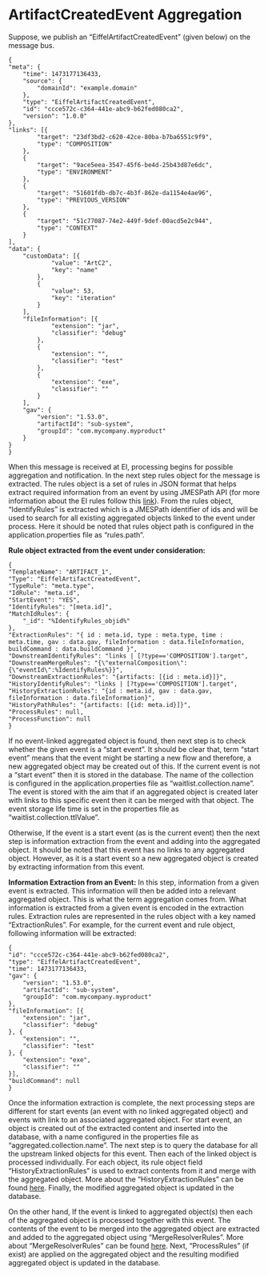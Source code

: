 # ArtifactCreatedEvent Aggregation

Suppose, we publish an “EiffelArtifactCreatedEvent” (given below) on the message bus. 

    {
	"meta": {
		"time": 1473177136433,
		"source": {
			"domainId": "example.domain"
		},
		"type": "EiffelArtifactCreatedEvent",
		"id": "ccce572c-c364-441e-abc9-b62fed080ca2",
		"version": "1.0.0"
	},
	"links": [{
			"target": "23df3bd2-c620-42ce-80ba-b7ba6551c9f9",
			"type": "COMPOSITION"
		},
		{
			"target": "9ace5eea-3547-45f6-be4d-25b43d87e6dc",
			"type": "ENVIRONMENT"
		},
		{
			"target": "51601fdb-db7c-4b3f-862e-da1154e4ae96",
			"type": "PREVIOUS_VERSION"
		},
		{
			"target": "51c77087-74e2-449f-9def-00acd5e2c944",
			"type": "CONTEXT"
		}
	],
	"data": {
		"customData": [{
				"value": "ArtC2",
				"key": "name"
			},
			{
				"value": 53,
				"key": "iteration"
			}
		],
		"fileInformation": [{
				"extension": "jar",
				"classifier": "debug"
			},
			{
				"extension": "",
				"classifier": "test"
			},
			{
				"extension": "exe",
				"classifier": ""
			}
		],
		"gav": {
			"version": "1.53.0",
			"artifactId": "sub-system",
			"groupId": "com.mycompany.myproduct"
		}
	}
    }


When this message is received at EI, processing begins for possible aggregation and notification. In the next step rules object for the message is extracted. The rules object is a set of rules in JSON format that helps extract required information from an event by using JMESPath API (for more information about the EI rules follow this [link](./Rules.md)). From the rules object, “IdentifyRules” is extracted which is a JMESPath identifier of ids and will be used to search for all existing aggregated objects linked to the event under process. Here it should be noted that rules object path is configured in the application.properties file as “rules.path”.

**Rule object extracted from the event under consideration:**

    {
	"TemplateName": "ARTIFACT_1",
	"Type": "EiffelArtifactCreatedEvent",
	"TypeRule": "meta.type",
	"IdRule": "meta.id",
	"StartEvent": "YES",
	"IdentifyRules": "[meta.id]",
	"MatchIdRules": {
		"_id": "%IdentifyRules_objid%"
	},
	"ExtractionRules": "{ id : meta.id, type : meta.type, time : meta.time, gav : data.gav, fileInformation : data.fileInformation, buildCommand : data.buildCommand }",
	"DownstreamIdentifyRules": "links | [?type=='COMPOSITION'].target",
	"DownstreamMergeRules": "{\"externalComposition\":{\"eventId\":%IdentifyRules%}}",
	"DownstreamExtractionRules": "{artifacts: [{id : meta.id}]}",
	"HistoryIdentifyRules": "links | [?type=='COMPOSITION'].target",
	"HistoryExtractionRules": "{id : meta.id, gav : data.gav, fileInformation : data.fileInformation}",
	"HistoryPathRules": "{artifacts: [{id: meta.id}]}",
	"ProcessRules": null,
	"ProcessFunction": null
    }

If no event-linked aggregated object is found, then next step is to check whether the given event is a “start event”. It should be clear that, term “start event” means that the event might be starting a new flow and therefore, a new aggregated object may be created out of this. If the current event is not a “start event” then it is stored in the database. The name of the collection is configured in the application.properties file as “waitlist.collection.name”. The event is stored with the aim that if an aggregated object is created later with links to this specific event then it can be merged with that object. The event storage life time is set in the properties file as “waitlist.collection.ttlValue”.

Otherwise, If the event is a start event (as is the current event) then the next step is information extraction from the event and adding into the aggregated object. It should be noted that this event has no links to any aggregated object. However, as it is a start event so a new aggregated object is created by extracting information from this event.

**Information Extraction from an Event:** In this step, information from a given event is extracted. This information will then be added into a relevant aggregated object. This is what the term aggregation comes from. What information is extracted from a given event is encoded in the extraction rules. Extraction rules are represented in the rules object with a key named “ExtractionRules”. For example, for the current event and rule object, following information will be extracted:

    {
	"id": "ccce572c-c364-441e-abc9-b62fed080ca2",
	"type": "EiffelArtifactCreatedEvent",
	"time": 1473177136433,
	"gav": {
		"version": "1.53.0",
		"artifactId": "sub-system",
		"groupId": "com.mycompany.myproduct"
	},
	"fileInformation": [{
		"extension": "jar",
		"classifier": "debug"
	}, {
		"extension": "",
		"classifier": "test"
	}, {
		"extension": "exe",
		"classifier": ""
	}],
	"buildCommand": null
    }

Once the information extraction is complete, the next processing steps are different for start events (an event with no linked aggregated object) and events with link to an associated aggregated object. For start event, an object is created out of the extracted content and inserted into the database, with a name configured in the properties file as “aggregated.collection.name”. The next step is to query the database for all the upstream linked objects for this event. Then each of the linked object is processed individually. For each object, its rule object field “HistoryExtractionRules” is used to extract contents from it and merge with the aggregated object. More about the “HistoryExtractionRules” can be found [here](./Rules.md). Finally, the modified aggregated object is updated in the database.

On the other hand, If the event is linked to aggregated object(s) then each of the aggregated object is processed together with this event. The contents of the event to be merged into the aggregated object are extracted and added to the aggregated object using “MergeResolverRules”. More about “MergeResolverRules” can be found [here](./Rules.md). Next, “ProcessRules” (if exist) are applied on the aggregated object and the resulting modified aggregated object is updated in the database.
